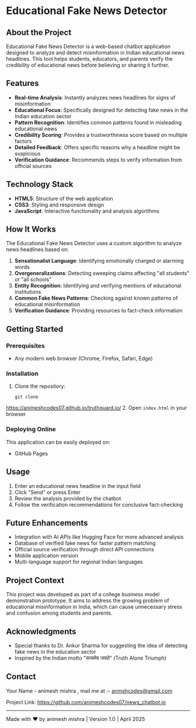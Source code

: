 # Educational Fake News Detector

## About the Project

Educational Fake News Detector is a web-based chatbot application designed to analyze and detect misinformation in Indian educational news headlines. This tool helps students, educators, and parents verify the credibility of educational news before believing or sharing it further.

## Features

- **Real-time Analysis**: Instantly analyzes news headlines for signs of misinformation
- **Educational Focus**: Specifically designed for detecting fake news in the Indian education sector
- **Pattern Recognition**: Identifies common patterns found in misleading educational news
- **Credibility Scoring**: Provides a trustworthiness score based on multiple factors
- **Detailed Feedback**: Offers specific reasons why a headline might be suspicious
- **Verification Guidance**: Recommends steps to verify information from official sources

## Technology Stack

- **HTML5**: Structure of the web application
- **CSS3**: Styling and responsive design
- **JavaScript**: Interactive functionality and analysis algorithms

## How It Works

The Educational Fake News Detector uses a custom algorithm to analyze news headlines based on:

1. **Sensationalist Language**: Identifying emotionally charged or alarming words
2. **Overgeneralizations**: Detecting sweeping claims affecting "all students" or "all schools"
3. **Entity Recognition**: Identifying and verifying mentions of educational institutions
4. **Common Fake News Patterns**: Checking against known patterns of educational misinformation
5. **Verification Guidance**: Providing resources to fact-check information

## Getting Started

### Prerequisites
- Any modern web browser (Chrome, Firefox, Safari, Edge)

### Installation
1. Clone the repository:
   ```
   git clone 
https://animeshcodes07.github.io/truthguard.io/
2. Open `index.html` in your browser

### Deploying Online
This application can be easily deployed on:
- GitHub Pages

## Usage

1. Enter an educational news headline in the input field
2. Click "Send" or press Enter
3. Review the analysis provided by the chatbot
4. Follow the verification recommendations for conclusive fact-checking

## Future Enhancements

- Integration with AI APIs like Hugging Face for more advanced analysis
- Database of verified fake news for faster pattern matching
- Official source verification through direct API connections
- Mobile application version
- Multi-language support for regional Indian languages

## Project Context

This project was developed as part of a college business model demonstration prototype. It aims to address the growing problem of educational misinformation in India, which can cause unnecessary stress and confusion among students and parents.

## Acknowledgments

- Special thanks to Dr. Ankur Sharma for suggesting the idea of detecting fake news in the education sector
- Inspired by the Indian motto "सत्यमेव जयते" (Truth Alone Triumph)

## Contact

Your Name - animesh mishra , mail me at :- anmshcodes@gmail.com

Project Link: https://github.com/animeshcodes07/news_chatbot.io

---

Made with ❤️ by animesh mishra | Version 1.0 | April 2025
